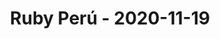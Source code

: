 ---
layout: post
title: Ruby Perú - 2020-11-19
datetime: '2020-11-19 19:00:00 -0500'
name: Ruby Perú
external_url: https://www.meetup.com/rubyperu/events/274399919/
online_event: true
year_month: 2020-11
---